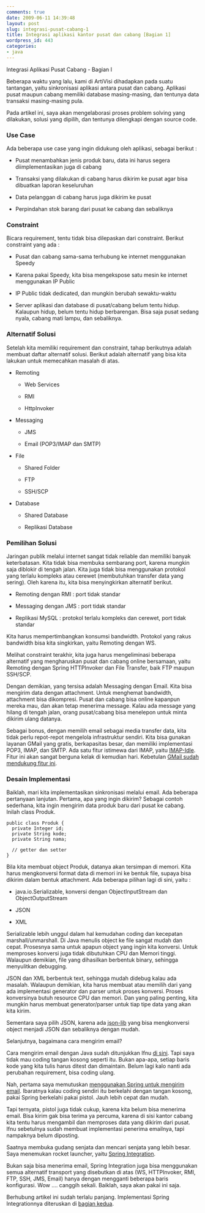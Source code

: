 ```yaml
---
comments: true
date: 2009-06-11 14:39:48
layout: post
slug: integrasi-pusat-cabang-1
title: Integrasi aplikasi kantor pusat dan cabang [Bagian 1]
wordpress_id: 443
categories:
- java
---
```


Integrasi Aplikasi Pusat Cabang - Bagian I

Beberapa waktu yang lalu, kami di ArtiVisi dihadapkan pada suatu tantangan, yaitu sinkronisasi aplikasi antara pusat dan cabang. 
Aplikasi pusat maupun cabang memiliki database masing-masing, dan tentunya data transaksi masing-masing pula. 

Pada artikel ini, saya akan mengelaborasi proses problem solving yang dilakukan, solusi yang dipilih, dan tentunya dilengkapi dengan source code.




### Use Case



Ada beberapa use case yang ingin didukung oleh aplikasi, sebagai berikut : 




  * Pusat menambahkan jenis produk baru, data ini harus segera diimplementasikan juga di cabang


  * Transaksi yang dilakukan di cabang harus dikirim ke pusat agar bisa dibuatkan laporan keseluruhan


  * Data pelanggan di cabang harus juga dikirim ke pusat


  * Perpindahan stok barang dari pusat ke cabang dan sebaliknya





### Constraint



Bicara requirement, tentu tidak bisa dilepaskan dari constraint. Berikut constraint yang ada : 




  * Pusat dan cabang sama-sama terhubung ke internet menggunakan Speedy


  * Karena pakai Speedy, kita bisa mengekspose satu mesin ke internet menggunakan IP Public


  * IP Public tidak dedicated, dan mungkin berubah sewaktu-waktu


  * Server aplikasi dan database di pusat/cabang belum tentu hidup. Kalaupun hidup, belum tentu hidup berbarengan. 
Bisa saja pusat sedang nyala, cabang mati lampu, dan sebaliknya.





### Alternatif Solusi



Setelah kita memiliki requirement dan constraint, tahap berikutnya adalah membuat daftar alternatif solusi.
Berikut adalah alternatif yang bisa kita lakukan untuk memecahkan masalah di atas. 





  * 
    Remoting
    
        
    * Web Services

        
    * RMI

        
    * HttpInvoker

    



  * Messaging
    
        
    * JMS

        
    * Email (POP3/IMAP dan SMTP)

    



  * File
    
        
    * Shared Folder

        
    * FTP

        
    * SSH/SCP

    



  * Database
    
        
    * Shared Database

        
    * Replikasi Database

    






### Pemilihan Solusi



Jaringan publik melalui internet sangat tidak reliable dan memiliki banyak keterbatasan. 
Kita tidak bisa membuka sembarang port, karena mungkin saja diblokir di tengah jalan.
Kita juga tidak bisa menggunakan protokol yang terlalu kompleks atau cerewet (membutuhkan transfer data yang sering). 
Oleh karena itu, kita bisa menyingkirkan alternatif berikut. 





  * Remoting dengan RMI : port tidak standar


  * Messaging dengan JMS : port tidak standar


  * Replikasi MySQL : protokol terlalu kompleks dan cerewet, port tidak standar



Kita harus mempertimbangkan konsumsi bandwidth. Protokol yang rakus bandwidth bisa kita singkirkan, yaitu Remoting dengan WS. 

Melihat constraint terakhir, kita juga harus mengeliminasi beberapa alternatif yang mengharuskan pusat dan cabang online bersamaan, yaitu Remoting dengan Spring HTTPInvoker dan File Transfer, baik FTP maupun SSH/SCP. 

Dengan demikian, yang tersisa adalah Messaging dengan Email. Kita bisa mengirim data dengan attachment. Untuk menghemat bandwidth, attachment bisa dikompresi. Pusat dan cabang bisa online kapanpun mereka mau, dan akan tetap menerima message. Kalau ada message yang hilang di tengah jalan, orang pusat/cabang bisa menelepon untuk minta dikirim ulang datanya. 

Sebagai bonus, dengan memilih email sebagai media transfer data, kita tidak perlu repot-repot mengelola infrastruktur sendiri. Kita bisa gunakan layanan GMail yang gratis, berkapasitas besar, dan memiliki implementasi POP3, IMAP, dan SMTP. Ada satu fitur istimewa dari IMAP, yaitu [IMAP-Idle](http://en.wikipedia.org/wiki/IMAP_IDLE). Fitur ini akan sangat berguna kelak di kemudian hari. Kebetulan [GMail sudah mendukung fitur ini](http://samj.net/2008/07/proof-gmail-imap-gimap-supports-imap.html). 



### Desain Implementasi


Baiklah, mari kita implementasikan sinkronisasi melalui email. Ada beberapa pertanyaan lanjutan. Pertama, apa yang ingin dikirim? Sebagai contoh sederhana, kita ingin mengirim data produk baru dari pusat ke cabang. Inilah class Produk. 


    
    
    public class Produk {
      private Integer id;
      private String kode;
      private String nama;
      
      // getter dan setter
    }
    



Bila kita membuat object Produk, datanya akan tersimpan di memori. Kita harus mengkonversi format data di memori ini ke bentuk file, supaya bisa dikirim dalam bentuk attachment. Ada beberapa pilihan lagi di sini, yaitu : 





  * java.io.Serializable, konversi dengan ObjectInputStream dan ObjectOutputStream


  * JSON


  * XML




Serializable lebih unggul dalam hal kemudahan coding dan kecepatan marshall/unmarshall. Di Java menulis object ke file sangat mudah dan cepat. Prosesnya sama untuk apapun object yang ingin kita konversi. Untuk memproses konversi juga tidak dibutuhkan CPU dan Memori tinggi. Walaupun demikian, file yang dihasilkan berbentuk binary, sehingga menyulitkan debugging. 

JSON dan XML berbentuk text, sehingga mudah didebug kalau ada masalah. Walaupun demikian, kita harus membuat atau memilih dari yang ada implementasi generator dan parser untuk proses konversi. Proses konversinya butuh resource CPU dan memori. Dan yang paling penting, kita mungkin harus membuat generator/parser untuk tiap tipe data yang akan kita kirim. 

Sementara saya pilih JSON, karena ada [json-lib](http://json-lib.sourceforge.net/usage.html) yang bisa mengkonversi object menjadi JSON dan sebaliknya dengan mudah. 

Selanjutnya, bagaimana cara mengirim email?

Cara mengirim email dengan Java sudah ditunjukkan Ifnu [di sini](http://ifnu.artivisi.com/?p=80). Tapi saya tidak mau coding tangan kosong seperti itu. Bukan apa-apa, setiap baris kode yang kita tulis harus ditest dan dimaintain. Belum lagi kalo nanti ada perubahan requirement, bisa coding ulang. 

Nah, pertama saya memutuskan [menggunakan Spring untuk mengirim email](http://static.springframework.org/spring/docs/2.5.x/reference/mail.html). Ibaratnya kalau coding sendiri itu berkelahi dengan tangan kosong, pakai Spring berkelahi pakai pistol. Jauh lebih cepat dan mudah. 

Tapi ternyata, pistol juga tidak cukup, karena kita belum bisa menerima email. Bisa kirim gak bisa terima ya percuma, karena di sisi kantor cabang kita tentu harus mengambil dan memproses data yang dikirim dari pusat. Ifnu sebetulnya sudah membuat implementasi penerima emailnya, tapi nampaknya belum diposting. 

Saatnya membuka gudang senjata dan mencari senjata yang lebih besar. Saya menemukan rocket launcher, yaitu [Spring Integration](http://www.springsource.org/spring-integration). 

Bukan saja bisa menerima email, Spring Integration juga bisa menggunakan semua alternatif transport yang disebutkan di atas (WS, HTTPInvoker, RMI, FTP, SSH, JMS, Email) hanya dengan mengganti beberapa baris konfigurasi. Wow .... canggih sekali. Baiklah, saya akan pakai ini saja. 

Berhubung artikel ini sudah terlalu panjang. Implementasi Spring Integrationnya diteruskan di [bagian kedua](http://endy.artivisi.com/blog/java/integrasi-pusat-cabang-2). 

